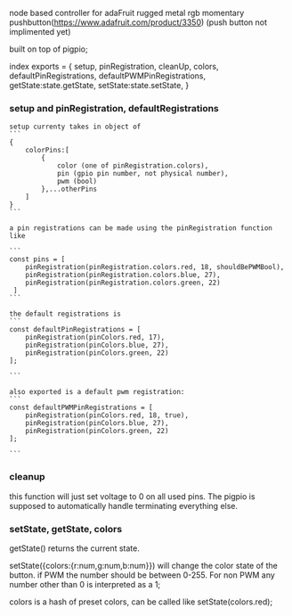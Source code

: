 node based controller for adaFruit rugged metal rgb momentary pushbutton(https://www.adafruit.com/product/3350) (push button not implimented yet)

built on top of pigpio;



index exports = {
    setup,
    pinRegistration,
    cleanUp,
    colors,
    defaultPinRegistrations,
    defaultPWMPinRegistrations,
    getState:state.getState,
    setState:state.setState,
}


### setup and pinRegistration, defaultRegistrations
    setup currenty takes in object of 
    ```
    {
        colorPins:[
            {
                color (one of pinRegistration.colors),
                pin (gpio pin number, not physical number),
                pwm (bool)
            },...otherPins
        ]
    }
    ```

    a pin registrations can be made using the pinRegistration function like

    ```
    const pins = [
        pinRegistration(pinRegistration.colors.red, 18, shouldBePWMBool),
        pinRegistration(pinRegistration.colors.blue, 27),
        pinRegistration(pinRegistration.colors.green, 22)
     ]
    ```

    the default registrations is
    ```
    const defaultPinRegistrations = [
        pinRegistration(pinColors.red, 17),
        pinRegistration(pinColors.blue, 27),
        pinRegistration(pinColors.green, 22)
    ];

    ```

    also exported is a default pwm registration:
    ```
    const defaultPWMPinRegistrations = [
        pinRegistration(pinColors.red, 18, true),
        pinRegistration(pinColors.blue, 27),
        pinRegistration(pinColors.green, 22)
    ];

    ```

### cleanup

this function will just set voltage to 0 on all used pins. The pigpio is supposed to automatically handle terminating everything else.

### setState, getState, colors

 getState() returns the current state.

 setState({colors:{r:num,g:num,b:num}}) will change the color state of the button. if PWM the number should be between 0-255. For non PWM any number other than 0 is interpreted as a 1;

 colors is a hash of preset colors, can be called like setState(colors.red);